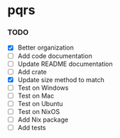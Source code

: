 # pqrs

### TODO

* [x] Better organization
* [ ] Add code documentation
* [ ] Update README documentation
* [ ] Add crate
* [x] Update size method to match
* [ ] Test on Windows
* [ ] Test on Mac
* [ ] Test on Ubuntu
* [ ] Test on NixOS
* [ ] Add Nix package
* [ ] Add tests
